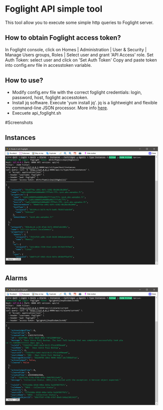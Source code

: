 # Foglight API simple tool

This tool allow you to execute some simple http queries to Foglight server.

## How to obtain Foglight access token?
In Foglight console, click on Homes | Administration | User & Security | Manage Users groups, Roles | Select user and grant 'API Access' role.
Set Auth Token: select user and click on 'Set Auth Token'
Copy and paste token into config.env file in accesstoken variable.

## How to use?
* Modify config.env file with the correct foglight credentials: login, password, host, foglight accesstoken.
* Install jq software. Execute 'yum install jq'. jq is a lightweight and flexible command-line JSON processor. More info [here](https://stedolan.github.io/jq/).
* Execuete api_foglight.sh


#Screenshots
## Instances
![](image/instances.png)

## Alarms
![](image/alarms.png)
